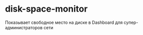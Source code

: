# disk-space-monitor
Показывает свободное место на диске в Dashboard для супер-администраторов сети
